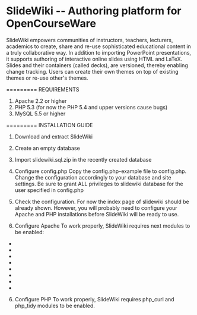 SlideWiki -- Authoring platform for OpenCourseWare
=========
SlideWiki empowers communities of instructors, teachers, lecturers, academics to create, share and re-use sophisticated educational content in a truly collaborative way. In addition to importing PowerPoint presentations, it supports authoring of interactive online slides using HTML and LaTeX. Slides and their containers (called decks), are versioned, thereby enabling change tracking. Users can create their own themes on top of existing themes or re-use other's themes.

=========
REQUIREMENTS

1. Apache 2.2 or higher
2. PHP 5.3 (for now the PHP 5.4 and upper versions cause bugs)
3. MySQL 5.5 or higher

=========
INSTALLATION GUIDE

1. Download and extract SlideWiki
2. Create an empty database
3. Import slidewiki.sql.zip in the recently created database
4. Configure config.php
Copy the config.php-example file to config.php.
Change the configuration accordingly to your database and site settings.
Be sure to grant ALL privileges to slidewiki database for the user specified in config.php

5. Check the configuration.
For now the index page of slidewiki should be already shown.
However, you will probably need to configure your Apache and PHP installations before SlideWiki will be ready to use.

5. Configure Apache
To work properly, SlideWiki requires next modules to be enabled:
- 
-
-
-
-
-
-
-

6. Configure PHP
To work properly, SlideWiki requires php_curl and php_tidy modules to be enabled.
